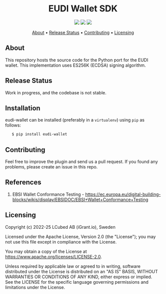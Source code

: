 <h1 align="center">
    EUDI Wallet SDK
</h1>

<p align="center">
    <a href="/../../commits/" title="Last Commit"><img src="https://img.shields.io/github/last-commit/decentralised-dataexchange/eudi-wallet?style=flat"></a>
    <a href="/../../issues" title="Open Issues"><img src="https://img.shields.io/github/issues/decentralised-dataexchange/eudi-wallet?style=flat"></a>
    <a href="./LICENSE" title="License"><img src="https://img.shields.io/badge/License-Apache%202.0-green.svg?style=flat"></a>
</p>


<p align="center">
  <a href="#about">About</a> •
  <a href="#release-status">Release Status</a> •
  <a href="#contributing">Contributing</a> •
  <a href="#licensing">Licensing</a>
</p>

## About

This repository hosts the source code for the Python port for the EUDI wallet. This implementation uses ES256K (ECDSA) signing algorithm. 

## Release Status

Work in progress, and the codebase is not stable.

## Installation

eudi-wallet can be installed (preferably in a `virtualenv`) using ``pip`` as follows:

```bash
   $ pip install eudi-wallet
```

## Contributing

Feel free to improve the plugin and send us a pull request. If you found any problems, please create an issue in this repo.

## References

1. EBSI Wallet Conformance Testing - https://ec.europa.eu/digital-building-blocks/wikis/display/EBSIDOC/EBSI+Wallet+Conformance+Testing

## Licensing
Copyright (c) 2022-25 LCubed AB (iGrant.io), Sweden

Licensed under the Apache License, Version 2.0 (the "License"); you may not use this file except in compliance with the License.

You may obtain a copy of the License at https://www.apache.org/licenses/LICENSE-2.0.

Unless required by applicable law or agreed to in writing, software distributed under the License is distributed on an "AS IS" BASIS, WITHOUT WARRANTIES OR CONDITIONS OF ANY KIND, either express or implied. See the LICENSE for the specific language governing permissions and limitations under the License.
